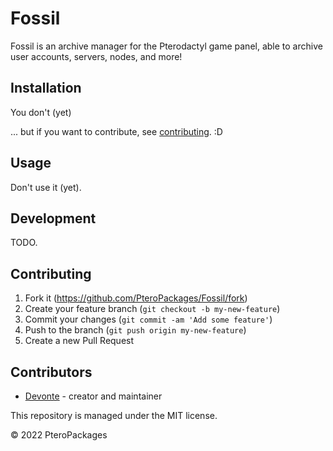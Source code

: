 # Fossil
Fossil is an archive manager for the Pterodactyl game panel, able to archive user accounts, servers, nodes, and more!

## Installation
You don't (yet)

... but if you want to contribute, see [contributing](#contributing). :D

## Usage
Don't use it (yet).

## Development
TODO.

## Contributing
1. Fork it (<https://github.com/PteroPackages/Fossil/fork>)
2. Create your feature branch (`git checkout -b my-new-feature`)
3. Commit your changes (`git commit -am 'Add some feature'`)
4. Push to the branch (`git push origin my-new-feature`)
5. Create a new Pull Request

## Contributors
- [Devonte](https://github.com/devnote-dev) - creator and maintainer

This repository is managed under the MIT license.

© 2022 PteroPackages
